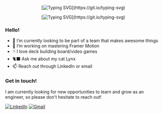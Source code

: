 <div align="center">

  [![Typing SVG](https://readme-typing-svg.demolab.com?font=Fira+Code&weight=600&duration=6000&pause=500000&color=4778F7&center=true&width=435&lines=Hi!+I'm+Abdiel!)](https://git.io/typing-svg)

  [![Typing SVG](https://readme-typing-svg.demolab.com?font=Fira+Code&weight=600&duration=4000&pause=800&color=4778F7&center=true&width=435&lines=I'm+a+Full+Stack+Software+Engineer;I+love+learning+new+things;It's+nice+to+meet+you!)](https://git.io/typing-svg)
  
</div>

### Hello!
- 🔭 I’m currently looking to be part of a team that makes awesome things
- 🌱 I’m working on mastering Framer Motion
- 🃏 I love deck building board/video games
- 🐈‍⬛ Ask me about my cat Lynx
- 📫 Reach out through LinkedIn or email

### Get in touch!
I am currently looking for new opportunities to learn and grow as an engineer, so please don't hesitate to reach out! 


  <a href='https://www.linkedin.com/in/abdielsanchezgaud/' target="_blank"><img alt='LinkedIn' src='https://img.shields.io/badge/LinkedIn-100000?style=for-the-badge&logo=LinkedIn&logoColor=FFFFFF&labelColor=1E66C2&color=323C3B'/></a>
  <a href='mailto:gaud.abdiel@gmail.com' target="_blank"><img alt='Gmail' src='https://img.shields.io/badge/Email-100000?style=for-the-badge&logo=Gmail&logoColor=FFFFFF&labelColor=EA4335&color=323C3B'/></a>
